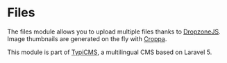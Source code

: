 # Files

The files module allows you to upload multiple files thanks to [DropzoneJS](http://www.dropzonejs.com).  
Image thumbnails are generated on the fly with [Croppa](https://github.com/BKWLD/croppa).

This module is part of [TypiCMS](https://github.com/TypiCMS/Base), a multilingual CMS based on Laravel 5.  

